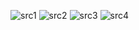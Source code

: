 ![src1](https://user-images.githubusercontent.com/61667679/139283233-6789a1f9-5721-4754-b1a9-aa7bff5b122e.JPG)
![src2](https://user-images.githubusercontent.com/61667679/139283238-949ad029-d404-4d56-b64c-c9c48710596c.JPG)
![src3](https://user-images.githubusercontent.com/61667679/139283239-ae3c9ec0-d0a2-404b-9f4a-d0c1c33f31da.JPG)
![src4](https://user-images.githubusercontent.com/61667679/139283242-a9e1591a-54e6-42ad-ae6f-d469b01b7967.JPG)
